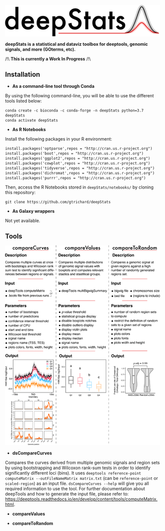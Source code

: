 ![Alt text](docs/images/deepStats_logo.png?raw=true "Title")

**deepStats is a statistical and dataviz toolbox for deeptools, genomic signals, and more (GOterms, etc).**

/!\ **This is currently a Work In Progress** /!\ 

## Installation

- **As a command-line tool through Conda**

By using the following command-line, you will be able to use the different tools listed below:
```
conda create -c bioconda -c conda-forge -n deepStats python=3.7 deepStats
conda activate deepStats
```

- **As R Notebooks**

Install the following packages in your R environment:
```
install.packages('optparse',repos = "http://cran.us.r-project.org")
install.packages('boot',repos = "http://cran.us.r-project.org")
install.packages('ggplot2',repos = "http://cran.us.r-project.org")
install.packages('cowplot',repos = "http://cran.us.r-project.org")
install.packages('tidyverse',repos = "http://cran.us.r-project.org")
install.packages('dichromat',repos = "http://cran.us.r-project.org")
install.packages('purrr',repos = "http://cran.us.r-project.org")
```

Then, access the R Notebooks stored in `deepStats/notebooks/` by cloning this repository:
```
git clone https://github.com/gtrichard/deepStats
```

- **As Galaxy wrappers**

Not yet available.

## Tools

![Alt text](docs/images/tools.png?raw=true "Title")

- **dsCompareCurves**

Compares the curves derived from multiple genomic signals and region sets by using bootstrapping and Wilcoxon rank-sum tests in order to identify significantly different loci (bins). It uses `deeptools reference-point computeMatrix --outFileNameMatrix matrix.txt` (can be `reference-point` or `scaled-region`) as an input file. `dsCompareCurves --help` will give you all required information to use the tool. For further documentation about deepTools and how to generate the input file, please refer to: https://deeptools.readthedocs.io/en/develop/content/tools/computeMatrix.html.

- **compareValues**

- **compareToRandom**
